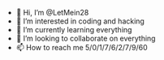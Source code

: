 - 👋 Hi, I’m @LetMein28
- 👀 I’m interested in coding and hacking
- 🌱 I’m currently learning everything
- 💞️ I’m looking to collaborate on everything
- 📫 How to reach me 5/0/1/7/6/2/7/9/60

<!---
LetMein28/LetMein28 is a ✨ special ✨ repository because its `README.md` (this file) appears on your GitHub profile.
You can click the Preview link to take a look at your changes.
--->
